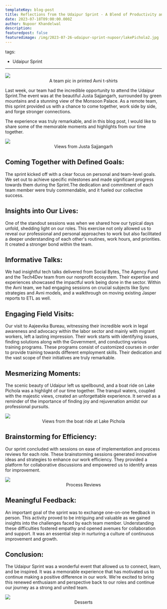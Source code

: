 ```yaml
---
templateKey: blog-post
title: Reflections from the Udaipur Sprint - A Blend of Productivity and Joy
date: 2023-07-18T09:00:00.000Z
author: Nupoor Khandelwal
description:
featuredpost: false
featuredimage: /img/2023-07-26-udaipur-sprint-nupoor/lakePichola2.jpg
---
```

tags: 
- Udaipur Sprint
---

![](/img/2023-07-26-udaipur-sprint-nupoor/Team.png)
<span style="display:flex;justify-content:center;">A team pic in printed Avni t-shirts</span>

Last week, our team had the incredible opportunity to attend the Udaipur Sprint.The event was at the beautiful Justa Sajjangarh, surrounded by green mountains and a stunning view of the Monsoon Palace. As a remote team, this sprint provided us with a chance to come together, work side by side, and forge stronger connections.

The experience was truly remarkable, and in this blog post, I would like to share some of the memorable moments and highlights from our time together.

![](/img/2023-07-26-udaipur-sprint-nupoor/ViewsFromJusta.png)
<span style="display:flex;justify-content:center;">Views from Justa Sajjangarh</span>

## Coming Together with Defined Goals:
The sprint kicked off with a clear focus on personal and team-level goals. We set out to achieve specific milestones and made significant progress towards them during the Sprint.The dedication and commitment of each team member were truly commendable, and it fueled our collective success.

## Insights into Our Lives:
One of the standout sessions was when we shared how our typical days unfold, shedding light on our roles. This exercise not only allowed us to reveal our professional and personal approaches to work but also facilitated a deeper understanding of each other's routines, work hours, and priorities. It created a stronger bond within the team.

## Informative Talks:
We had insightful tech talks delivered from Social Bytes, The Agency Fund and the Tech4Dev team from our nonprofit ecosystem. Their expertise and experiences showcased the impactful work being done in the sector. Within the Avni team, we had engaging sessions on crucial subjects like Sync strategies and Avni models, and a walkthrough on moving existing Jasper reports to ETL as well.

## Engaging Field Visits:
Our visit to Aajeevika Bureau, witnessing their incredible work in legal awareness and advocacy within the labor sector and mainly with migrant workers, left a lasting impression. Their work starts with identifying issues, finding solutions along with the Government, and conducting various training programs. These programs consist of customized courses in order to provide training towards different employment skills. Their dedication and the vast scope of their initiatives are truly remarkable.

## Mesmerizing Moments:
The scenic beauty of Udaipur left us spellbound, and a boat ride on Lake Pichola was a highlight of our time together. The tranquil waters, coupled with the majestic views, created an unforgettable experience. It served as a reminder of the importance of finding joy and rejuvenation amidst our professional pursuits.

![](/img/2023-07-26-udaipur-sprint-nupoor/LakePichola.png)
<span style="display:flex;justify-content:center;">Views from the boat ride at Lake Pichola</span>

## Brainstorming for Efficiency:
Our sprint concluded with sessions on ease of implementation and process reviews for each role. These brainstorming sessions generated innovative ideas and strategies to enhance our work efficiency. They provided a platform for collaborative discussions and empowered us to identify areas for improvement.

![](/img/2023-07-26-udaipur-sprint-nupoor/ProcessReview.jpg)
<span style="display:flex;justify-content:center;">Process Reviews</span>

## Meaningful Feedback:
An important goal of the sprint was to exchange one-on-one feedback in person. This activity proved to be intriguing and valuable as we gained insights into the challenges faced by each team member. Understanding these difficulties fostered empathy and opened avenues for collaboration and support. It was an essential step in nurturing a culture of continuous improvement and growth.

## Conclusion:
The Udaipur Sprint was a wonderful event that allowed us to connect, learn, and be inspired. It was a memorable experience that has motivated us to continue making a positive difference in our work. We're excited to bring this renewed enthusiasm and perspective back to our roles and continue our journey as a strong and united team.

![](/img/2023-07-26-udaipur-sprint-nupoor/Sweets.png)
<span style="display:flex;justify-content:center;">Desserts</span>
